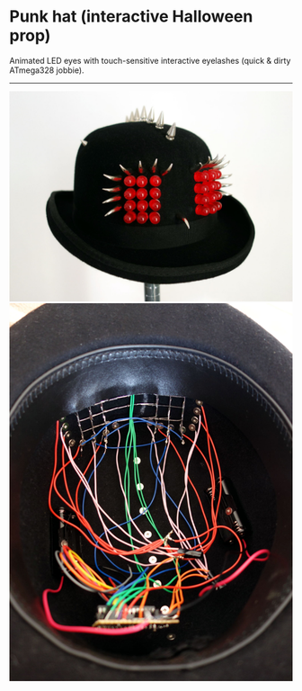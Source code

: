Punk hat (interactive Halloween prop)
=====================================

Animated LED eyes with touch-sensitive interactive eyelashes (quick & dirty ATmega328 jobbie).

<hr />

<img src="https://github.com/artbek/punk_hat/blob/master/images/punk_hat_outside.jpg" />
<img src="https://github.com/artbek/punk_hat/blob/master/images/punk_hat_inside.jpg" />


